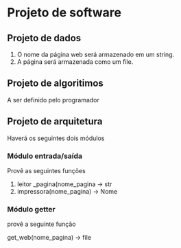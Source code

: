 # Projeto de software


## Projeto de dados

1. O nome da página web será armazenado em um string. 
2. A página será armazenada como um file. 
 
 
## Projeto de algoritimos
 
A ser definido pelo programador
 
## Projeto de arquitetura
Haverá os seguintes dois módulos

### Módulo entrada/saída

Provê as seguintes funções

1. leitor _pagina(nome_pagina -> str
2. impressora(nome_pagina) -> Nome


### Módulo getter

provê a seguinte função

get_web(nome_pagina) -> file
